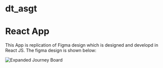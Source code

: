 # dt_asgt
# React App

This App is replication of Figma design which is designed and developd in React JS. The figma design is shown below:


![Expanded Journey Board](https://user-images.githubusercontent.com/97972189/226623508-aa2f92b2-6775-4b86-a32b-ceb60b72dfbd.png)
